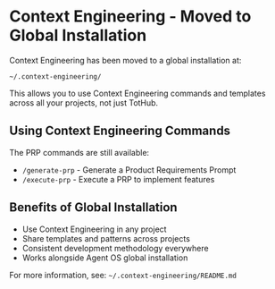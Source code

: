 # Context Engineering - Moved to Global Installation

Context Engineering has been moved to a global installation at:
```
~/.context-engineering/
```

This allows you to use Context Engineering commands and templates across all your projects, not just TotHub.

## Using Context Engineering Commands

The PRP commands are still available:
- `/generate-prp` - Generate a Product Requirements Prompt
- `/execute-prp` - Execute a PRP to implement features

## Benefits of Global Installation
- Use Context Engineering in any project
- Share templates and patterns across projects
- Consistent development methodology everywhere
- Works alongside Agent OS global installation

For more information, see: `~/.context-engineering/README.md`